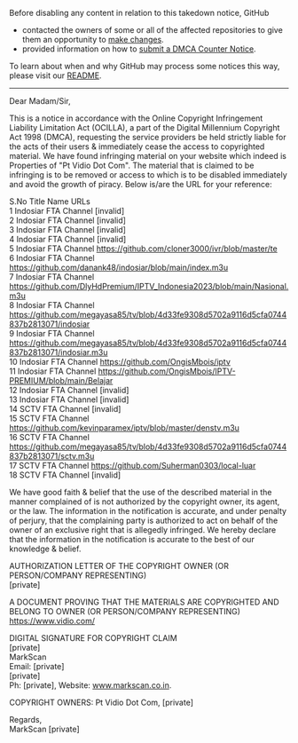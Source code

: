 Before disabling any content in relation to this takedown notice, GitHub
- contacted the owners of some or all of the affected repositories to give them an opportunity to [make changes](https://docs.github.com/en/github/site-policy/dmca-takedown-policy#a-how-does-this-actually-work).
- provided information on how to [submit a DMCA Counter Notice](https://docs.github.com/en/articles/guide-to-submitting-a-dmca-counter-notice).

To learn about when and why GitHub may process some notices this way, please visit our [README](https://github.com/github/dmca/blob/master/README.md#anatomy-of-a-takedown-notice).

---

Dear Madam/Sir,

This is a notice in accordance with the Online Copyright Infringement Liability Limitation Act (OCILLA), a part of the Digital Millennium Copyright Act 1998 (DMCA), requesting the service providers be held strictly liable for the acts of their users & immediately cease the access to copyrighted material. We have found infringing material on your website which indeed is Properties of "Pt Vidio Dot Com". The material that is claimed to be infringing is to be removed or access to which is to be disabled immediately and avoid the growth of piracy. Below is/are the URL for your reference:

S.No	Title Name	URLs  
1	Indosiar FTA Channel	[invalid]  
2	Indosiar FTA Channel	[invalid]  
3	Indosiar FTA Channel	[invalid]  
4	Indosiar FTA Channel	[invalid]  
5	Indosiar FTA Channel	https://github.com/cloner3000/ivr/blob/master/te  
6	Indosiar FTA Channel	https://github.com/danank48/indosiar/blob/main/index.m3u  
7	Indosiar FTA Channel	https://github.com/DlyHdPremium/IPTV_Indonesia2023/blob/main/Nasional.m3u  
8	Indosiar FTA Channel	https://github.com/megayasa85/tv/blob/4d33fe9308d5702a9116d5cfa0744837b2813071/indosiar  
9	Indosiar FTA Channel	https://github.com/megayasa85/tv/blob/4d33fe9308d5702a9116d5cfa0744837b2813071/indosiar.m3u  
10	Indosiar FTA Channel	https://github.com/OngisMbois/iptv  
11	Indosiar FTA Channel	https://github.com/OngisMbois/IPTV-PREMIUM/blob/main/Belajar  
12	Indosiar FTA Channel	[invalid]  
13	Indosiar FTA Channel	[invalid]  
14	SCTV FTA Channel	[invalid]   
15	SCTV FTA Channel	https://github.com/kevinparamex/iptv/blob/master/denstv.m3u  
16	SCTV FTA Channel	https://github.com/megayasa85/tv/blob/4d33fe9308d5702a9116d5cfa0744837b2813071/sctv.m3u  
17	SCTV FTA Channel	https://github.com/Suherman0303/local-luar  
18	SCTV FTA Channel	[invalid]

We have good faith & belief that the use of the described material in the manner complained of is not authorized by the copyright owner, its agent, or the law. The information in the notification is accurate, and under penalty of perjury, that the complaining party is authorized to act on behalf of the owner of an exclusive right that is allegedly infringed. We hereby declare that the information in the notification is accurate to the best of our knowledge & belief.

AUTHORIZATION LETTER OF THE COPYRIGHT OWNER (OR PERSON/COMPANY REPRESENTING)  
[private]

A DOCUMENT PROVING THAT THE MATERIALS ARE COPYRIGHTED AND BELONG TO OWNER (OR PERSON/COMPANY REPRESENTING)  
https://www.vidio.com/

DIGITAL SIGNATURE FOR COPYRIGHT CLAIM  
[private]  
MarkScan  
Email: [private]  
[private]  
Ph: [private], Website: www.markscan.co.in.

COPYRIGHT OWNERS:
Pt Vidio Dot Com, [private]

Regards,  
MarkScan [private]
